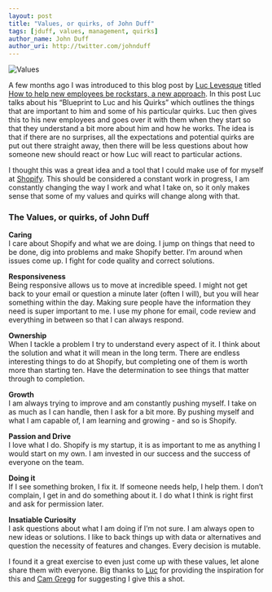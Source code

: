 ```yaml
---
layout: post
title: "Values, or quirks, of John Duff"
tags: [jduff, values, management, quirks]
author_name: John Duff
author_uri: http://twitter.com/johnduff
---
```


![Values](/images/posts/2013-10-06/values.jpg "Values")

A few months ago I was introduced to this blog post by [Luc
Levesque](http://luclevesque.com/) titled [How to help new employees be
rockstars, a new
approach](http://luclevesque.com/post/15881999207/how-to-help-new-employees-be-rockstars-a-new-approach).
In this post Luc talks about his “Blueprint to Luc and his Quirks” which
outlines the things that are important to him and some of his particular
quirks. Luc then gives this to his new employees and goes over it with
them when they start so that they understand a bit more about him and
how he works. The idea is that if there are no surprises, all the
expectations and potential quirks are put out there straight away, then
there will be less questions about how someone new should react or how
Luc will react to particular actions.

I thought this was a great idea and a tool that I could make use of for
myself at [Shopify](http://shopify.com). This should be considered a
constant work in progress, I am constantly changing the way I work and
what I take on, so it only makes sense that some of my values and quirks
will change along with that.

### The Values, or quirks, of John Duff

**Caring**  
I care about Shopify and what we are doing. I jump on things that need
to be done, dig into problems and make Shopify better. I’m around when
issues come up. I fight for code quality and correct solutions.

**Responsiveness**  
Being responsive allows us to move at incredible speed. I might not get
back to your email or question a minute later (often I will), but you
will hear something within the day. Making sure people have the
information they need is super important to me. I use my phone for
email, code review and everything in between so that I can always
respond.

**Ownership**  
When I tackle a problem I try to understand every aspect of it. I think
about the solution and what it will mean in the long term. There are
endless interesting things to do at Shopify, but completing one of them
is worth more than starting ten. Have the determination to see things
that matter through to completion.

**Growth**  
I am always trying to improve and am constantly pushing myself. I take
on as much as I can handle, then I ask for a bit more. By pushing myself
and what I am capable of, I am learning and growing - and so is Shopify.

**Passion and Drive**  
I love what I do. Shopify is my startup, it is as important to me as
anything I would start on my own. I am invested in our success and the
success of everyone on the team.

**Doing it**  
If I see something broken, I fix it. If someone needs help, I help them.
I don’t complain, I get in and do something about it. I do what I think
is right first and ask for permission later.

**Insatiable Curiosity**  
I ask questions about what I am doing if I’m not sure. I am always open
to new ideas or solutions. I like to back things up with data or
alternatives and question the necessity of features and changes. Every
decision is mutable.

I found it a great exercise to even just come up with these values, let
alone share them with everyone. Big thanks to
[Luc](http://luclevesque.com/) for providing the inspiration for this
and [Cam Gregg](https://twitter.com/CamGregg) for suggesting I give this
a shot.
